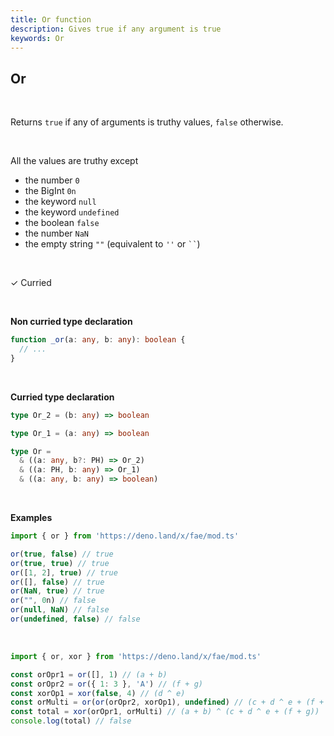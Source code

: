 ```yaml
---
title: Or function
description: Gives true if any argument is true
keywords: Or
---
```


## Or 
<br>

Returns `true` if any of arguments is truthy values, `false` otherwise.

<br>

All the values are truthy except

* the number `0`
* the BigInt `0n`
* the keyword `null`
* the keyword `undefined`
* the boolean `false`
* the number `NaN`
* the empty string `""` (equivalent to `''` or <code>``</code>)

<br>

&check; Curried

<br>

**Non curried type declaration**
```typescript
function _or(a: any, b: any): boolean {
  // ...
}
```
<br>

**Curried type declaration**

```typescript
type Or_2 = (b: any) => boolean

type Or_1 = (a: any) => boolean

type Or =
  & ((a: any, b?: PH) => Or_2)
  & ((a: PH, b: any) => Or_1)
  & ((a: any, b: any) => boolean)
```
<br>

**Examples**
```typescript
import { or } from 'https://deno.land/x/fae/mod.ts'

or(true, false) // true
or(true, true) // true
or([1, 2], true) // true
or([], false) // true
or(NaN, true) // true
or("", 0n) // false
or(null, NaN) // false
or(undefined, false) // false
```
<br>

```typescript
import { or, xor } from 'https://deno.land/x/fae/mod.ts'

const orOpr1 = or([], 1) // (a + b)
const orOpr2 = or({ 1: 3 }, 'A') // (f + g)
const xorOp1 = xor(false, 4) // (d ^ e)
const orMulti = or(or(orOpr2, xorOp1), undefined) // (c + d ^ e + (f + g))
const total = xor(orOpr1, orMulti) // (a + b) ^ (c + d ^ e + (f + g))
console.log(total) // false
```
